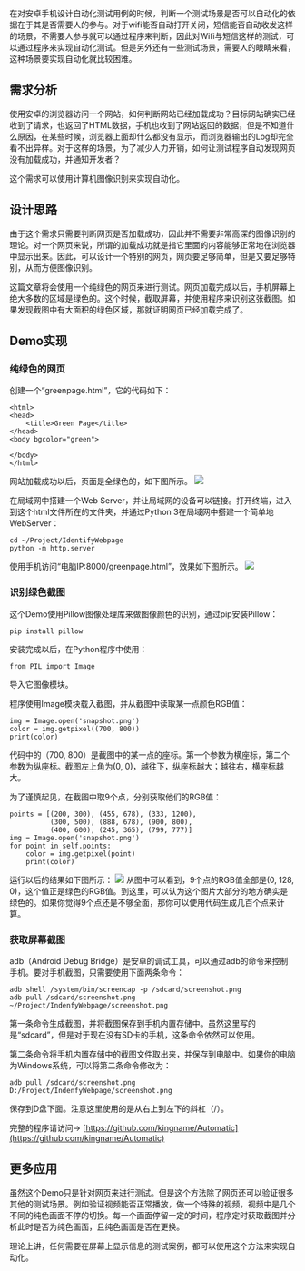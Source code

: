 在对安卓手机设计自动化测试用例的时候，判断一个测试场景是否可以自动化的依据在于其是否需要人的参与。对于wifi能否自动打开关闭，短信能否自动收发这样的场景，不需要人参与就可以通过程序来判断，因此对Wifi与短信这样的测试，可以通过程序来实现自动化测试。但是另外还有一些测试场景，需要人的眼睛来看，这种场景要实现自动化就比较困难。

## 需求分析
使用安卓的浏览器访问一个网站，如何判断网站已经加载成功？目标网站确实已经收到了请求，也返回了HTML数据，手机也收到了网站返回的数据，但是不知道什么原因，在某些时候，浏览器上面却什么都没有显示，而浏览器输出的Log却完全看不出异样。对于这样的场景，为了减少人力开销，如何让测试程序自动发现网页没有加载成功，并通知开发者？

这个需求可以使用计算机图像识别来实现自动化。

## 设计思路
由于这个需求只需要判断网页是否加载成功，因此并不需要非常高深的图像识别的理论。对一个网页来说，所谓的加载成功就是指它里面的内容能够正常地在浏览器中显示出来。因此，可以设计一个特别的网页，网页要足够简单，但是又要足够特别，从而方便图像识别。

这篇文章将会使用一个纯绿色的网页来进行测试。网页加载完成以后，手机屏幕上绝大多数的区域是绿色的。这个时候，截取屏幕，并使用程序来识别这张截图。如果发现截图中有大面积的绿色区域，那就证明网页已经加载完成了。

## Demo实现
### 纯绿色的网页

创建一个“greenpage.html”，它的代码如下：
```
<html>
<head>
    <title>Green Page</title>
</head>
<body bgcolor="green">

</body>
</html>
```

网站加载成功以后，页面是全绿色的，如下图所示。
![](http://7sbpmp.com1.z0.glb.clouddn.com/2016-12-04-18-49-20.png)

在局域网中搭建一个Web Server，并让局域网的设备可以链接。打开终端，进入到这个html文件所在的文件夹，并通过Python 3在局域网中搭建一个简单地WebServer：
```shell
cd ~/Project/IdentifyWebpage
python -m http.server
```
使用手机访问“电脑IP:8000/greenpage.html”，效果如下图所示。
![](http://7sbpmp.com1.z0.glb.clouddn.com/2016-12-04-19-01-42.png)

### 识别绿色截图
这个Demo使用Pillow图像处理库来做图像颜色的识别，通过pip安装Pillow：
```
pip install pillow
```
安装完成以后，在Python程序中使用：
```
from PIL import Image
```
导入它图像模块。

程序使用Image模块载入截图，并从截图中读取某一点颜色RGB值：
```
img = Image.open('snapshot.png')
color = img.getpixel((700, 800))
print(color)
```
代码中的（700, 800）是截图中的某一点的座标。第一个参数为横座标，第二个参数为纵座标。截图左上角为(0, 0)，越往下，纵座标越大；越往右，横座标越大。

为了谨慎起见，在截图中取9个点，分别获取他们的RGB值：
```
points = [(200, 300), (455, 678), (333, 1200),
          (300, 500), (888, 678), (900, 800),
          (400, 600), (245, 365), (799, 777)]
img = Image.open('snapshot.png')
for point in self.points:
    color = img.getpixel(point)
    print(color)
```
运行以后的结果如下图所示：
![](http://7sbpmp.com1.z0.glb.clouddn.com/2016-12-04-19-44-55.png)
从图中可以看到，9个点的RGB值全部是(0, 128, 0)，这个值正是绿色的RGB值。到这里，可以认为这个图片大部分的地方确实是绿色的。如果你觉得9个点还是不够全面，那你可以使用代码生成几百个点来计算。

### 获取屏幕截图
adb（Android Debug Bridge）是安卓的调试工具，可以通过adb的命令来控制手机。要对手机截图，只需要使用下面两条命令：
```
adb shell /system/bin/screencap -p /sdcard/screenshot.png
adb pull /sdcard/screenshot.png ~/Project/IndenfyWebpage/screenshot.png
```
第一条命令生成截图，并将截图保存到手机内置存储中。虽然这里写的是“sdcard”，但是对于现在没有SD卡的手机，这条命令依然可以使用。

第二条命令将手机内置存储中的截图文件取出来，并保存到电脑中。如果你的电脑为Windows系统，可以将第二条命令修改为：
```
adb pull /sdcard/screenshot.png D:/Project/IndenfyWebpage/screenshot.png
```
保存到D盘下面。注意这里使用的是从右上到左下的斜杠（/）。

完整的程序请访问-> [https://github.com/kingname/Automatic](https://github.com/kingname/Automatic)

## 更多应用
虽然这个Demo只是针对网页来进行测试。但是这个方法除了网页还可以验证很多其他的测试场景。例如验证视频能否正常播放，做一个特殊的视频，视频中是几个不同的纯色画面不停的切换。每一个画面停留一定的时间，程序定时获取截图并分析此时是否为纯色画面，且纯色画面是否在更换。

理论上讲，任何需要在屏幕上显示信息的测试案例，都可以使用这个方法来实现自动化。

